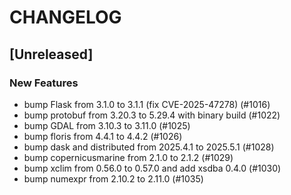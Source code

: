 # CHANGELOG

## [Unreleased]

### New Features

- bump Flask from 3.1.0 to 3.1.1 (fix CVE-2025-47278) (#1016)
- bump protobuf from 3.20.3 to 5.29.4 with binary build (#1022)
- bump GDAL from 3.10.3 to 3.11.0 (#1025)
- bump floris from 4.4.1 to 4.4.2 (#1026)
- bump dask and distributed from 2025.4.1 to 2025.5.1 (#1028)
- bump copernicusmarine from 2.1.0 to 2.1.2 (#1029)
- bump xclim from 0.56.0 to 0.57.0 and add xsdba 0.4.0 (#1030)
- bump numexpr from 2.10.2 to 2.11.0 (#1035)


